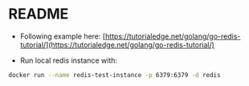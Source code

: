 # README
* Following example here:
[https://tutorialedge.net/golang/go-redis-tutorial/](https://tutorialedge.net/golang/go-redis-tutorial/)

* Run local redis instance with:
```bash
docker run --name redis-test-instance -p 6379:6379 -d redis
```

